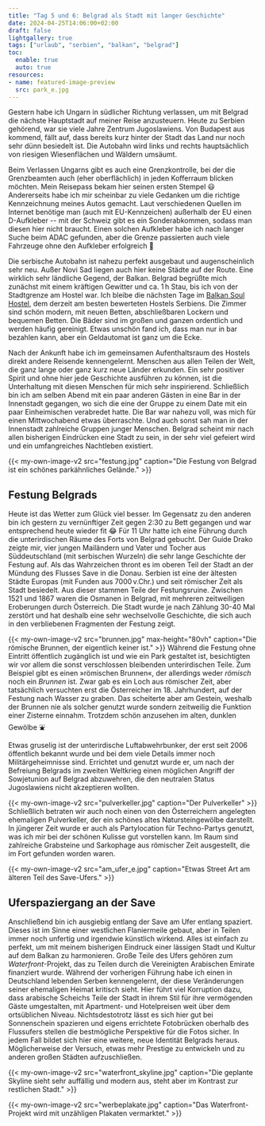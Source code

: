 ```yaml
---
title: "Tag 5 und 6: Belgrad als Stadt mit langer Geschichte"
date: 2024-04-25T14:06:00+02:00
draft: false
lightgallery: true
tags: ["urlaub", "serbien", "balkan", "belgrad"]
toc:
  enable: true
  auto: true
resources:
- name: featured-image-preview
  src: park_e.jpg
---
```

Gestern habe ich Ungarn in südlicher Richtung verlassen, um mit Belgrad die nächste Hauptstadt auf meiner Reise anzusteuern. Heute zu Serbien gehörend, war sie viele Jahre Zentrum Jugoslawiens. Von Budapest aus kommend, fällt auf, dass bereits kurz hinter der Stadt das Land nur noch sehr dünn besiedelt ist. Die Autobahn wird links und rechts hauptsächlich von riesigen Wiesenflächen und Wäldern umsäumt.

Beim Verlassen Ungarns gibt es auch eine Grenzkontrolle, bei der die Grenzbeamten auch (eher oberflächlich) in jeden Kofferraum blicken möchten. Mein Reisepass bekam hier seinen ersten Stempel :smiley: Andererseits habe ich mir scheinbar zu viele Gedanken um die richtige Kennzeichnung meines Autos gemacht. Laut verschiedenen Quellen im Internet benötige man (auch mit EU-Kennzeichen) außerhalb der EU einen D-Aufkleber -- mit der Schweiz gibt es ein Sonderabkommen, sodass man diesen hier nicht braucht. Einen solchen Aufkleber habe ich nach langer Suche beim ADAC gefunden, aber die Grenze passierten auch viele Fahrzeuge ohne den Aufkleber erfolgreich :slightly_smiling_face:

Die serbische Autobahn ist nahezu perfekt ausgebaut und augenscheinlich sehr neu. Außer Novi Sad liegen auch hier keine Städte auf der Route. Eine wirklich sehr ländliche Gegend, der Balkan. Belgrad begrüßte mich zunächst mit einem kräftigen Gewitter und ca. 1&thinsp;h Stau, bis ich von der Stadtgrenze am Hostel war. Ich bleibe die nächsten Tage im [Balkan Soul Hostel](https://www.hostelworld.com/st/hostels/p/278242/balkan-soul-hostel/), dem derzeit am besten bewerteten Hostels Serbiens. Die Zimmer sind schön modern, mit neuen Betten, abschließbaren Lockern und bequemen Betten. Die Bäder sind im großen und ganzen ordentlich und werden häufig gereinigt. Etwas unschön fand ich, dass man nur in bar bezahlen kann, aber ein Geldautomat ist ganz um die Ecke.

Nach der Ankunft habe ich im gemeinsamen Aufenthaltsraum des Hostels direkt andere Reisende kennengelernt. Menschen aus allen Teilen der Welt, die ganz lange oder ganz kurz neue Länder erkunden. Ein sehr positiver Spirit und ohne hier jede Geschichte ausführen zu können, ist die Unterhaltung mit diesen Menschen für mich sehr inspirierend. Schließlich bin ich am selben Abend mit ein paar anderen Gästen in eine Bar in der Innenstadt gegangen, wo sich die eine der Gruppe zu einem Date mit ein paar Einheimischen verabredet hatte. Die Bar war nahezu voll, was mich für einen Mittwochabend etwas überraschte. Und auch sonst sah man in der Innenstadt zahlreiche Gruppen junger Menschen. Belgrad scheint mir nach allen bisherigen Eindrücken eine Stadt zu sein, in der sehr viel gefeiert wird und ein umfangreiches Nachtleben existiert.

{{< my-own-image-v2 src="festung.jpg" caption="Die Festung von Belgrad ist ein schönes parkähnliches Gelände." >}}
## Festung Belgrads
Heute ist das Wetter zum Glück viel besser. Im Gegensatz zu den anderen bin ich gestern zu vernünftiger Zeit gegen 2:30 zu Bett gegangen und war entsprechend heute wieder fit :joy: Für 11 Uhr hatte ich eine Führung durch die unterirdischen Räume des Forts von Belgrad gebucht. Der Guide Drako zeigte mir, vier jungen Mailändern und Vater und Tocher aus Süddeutschland (mit serbischen Wurzeln) die sehr lange Geschichte der Festung auf. Als das Wahrzeichen thront es im oberen Teil der Stadt an der Mündung des Flusses Save in die Donau. Serbien ist eine der ältesten Städte Europas (mit Funden aus 7000&thinsp;v.Chr.) und seit römischer Zeit als Stadt besiedelt. Aus dieser stammen Teile der Festungsruine. Zwischen 1521 und 1867 waren die Osmanen in Belgrad, mit mehreren zeitweiligen Eroberungen durch Österreich. Die Stadt wurde je nach Zählung 30-40 Mal zerstört und hat deshalb eine sehr wechselvolle Geschichte, die sich auch in den verbliebenen Fragmenten der Festung zeigt. 

{{< my-own-image-v2 src="brunnen.jpg" max-height="80vh" caption="Die römische Brunnen, der eigentlich keiner ist." >}}
Während die Festung ohne Eintritt öffentlich zugänglich ist und wie ein Park gestaltet ist, besichtigten wir vor allem die sonst verschlossen bleibenden unterirdischen Teile. Zum Beispiel gibt es einen &raquo;römischen Brunnen&laquo;, der allerdings weder _römisch_ noch ein _Brunnen_ ist. Zwar gab es ein Loch aus römischer Zeit, aber tatsächlich versuchten erst die Österreicher im 18. Jahrhundert, auf der Festung nach Wasser zu graben. Das scheiterte aber am Gestein, weshalb der Brunnen nie als solcher genutzt wurde sondern zeitweilig die Funktion einer Zisterne einnahm. Trotzdem schön anzusehen im alten, dunklen Gewölbe :fountain:

Etwas gruselig ist der unterirdische Luftabwehrbunker, der erst seit 2006 öffentlich bekannt wurde und bei dem viele Details immer noch Militärgeheimnisse sind. Errichtet und genutzt wurde er, um nach der Befreiung Belgrads im zweiten Weltkrieg einen möglichen Angriff der Sowjetunion auf Belgrad abzuwehren, die den neutralen Status Jugoslawiens nicht akzeptieren wollten.

{{< my-own-image-v2 src="pulverkeller.jpg" caption="Der Pulverkeller" >}}
Schließlich betraten wir auch noch einen von den Österreichern angelegten ehemaligen Pulverkeller, der ein schönes altes Natursteingewölbe darstellt. In jüngerer Zeit wurde er auch als Partylocation für Techno-Partys genutzt, was ich mir bei der schönen Kulisse gut vorstellen kann. Im Raum sind zahlreiche Grabsteine und Sarkophage aus römischer Zeit ausgestellt, die im Fort gefunden worden waren.

{{< my-own-image-v2 src="am_ufer_e.jpg" caption="Etwas Street Art am älteren Teil des Save-Ufers." >}}
## Uferspaziergang an der Save
Anschließend bin ich ausgiebig entlang der Save am Ufer entlang spaziert. Dieses ist im Sinne einer westlichen Flaniermeile gebaut, aber in Teilen immer noch unfertig und irgendwie künstlich wirkend. Alles ist einfach zu perfekt, um mit meinem bisherigen Eindruck einer lässigen Stadt und Kultur auf dem Balkan zu harmonieren. Große Teile des Ufers gehören zum _Waterfront_-Projekt, das zu Teilen durch die Vereinigten Arabischen Emirate finanziert wurde. Während der vorherigen Führung habe ich einen in Deutschland lebenden Serben kennengelernt, der diese Veränderungen seiner ehemaligen Heimat kritisch sieht. Hier führt viel Korruption dazu, dass arabische Scheichs Teile der Stadt in ihrem Stil für ihre vermögenden Gäste umgestalten, mit Apartment- und Hotelpreisen weit über dem ortsüblichen Niveau. Nichtsdestotrotz lässt es sich hier gut bei Sonnenschein spazieren und eigens errichtete Fotobrücken oberhalb des Flussufers stellen die bestmögliche Perspektive für die Fotos sicher. In jedem Fall bildet sich hier eine weitere, neue Identität Belgrads heraus. Möglicherweise der Versuch, etwas mehr Prestige zu entwickeln und zu anderen großen Städten aufzuschließen.

{{< my-own-image-v2 src="waterfront_skyline.jpg" caption="Die geplante Skyline sieht sehr auffällig und modern aus, steht aber im Kontrast zur restlichen Stadt." >}}

{{< my-own-image-v2 src="werbeplakate.jpg" caption="Das Waterfront-Projekt wird mit unzähligen Plakaten vermarktet." >}}